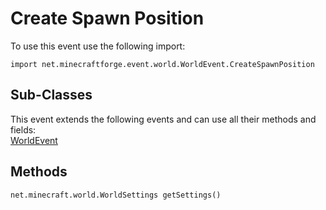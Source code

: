 # Create Spawn Position

To use this event use the following import:
```groovy:no-line-numbers
import net.minecraftforge.event.world.WorldEvent.CreateSpawnPosition
```

## Sub-Classes
This event extends the following events and can use all their methods and fields: <br>
[WorldEvent](../world_event/world_event.md)

## Methods
```groovy:no-line-numbers
net.minecraft.world.WorldSettings getSettings()
```
